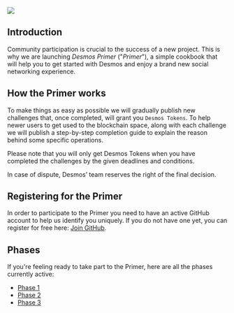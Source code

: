 ![](/assets/cover.jpg)

## Introduction
Community participation is crucial to the success of a new project. This is why we are launching *Desmos Primer* ("*Primer*"), a simple cookbook that will help you to get started with Desmos and enjoy a brand new social networking experience. 

## How the Primer works
To make things as easy as possible we will gradually publish new challenges that, once completed, will grant you `Desmos Tokens`. To help newer users to get used to the blockchain space, along with each challenge we will publish a step-by-step completion guide to explain the reason behind some specific operations. 

Please note that you will only get Desmos Tokens when you have completed the challenges by the given deadlines and conditions.

In case of dispute, Desmos’ team reserves the right of the final decision.

## Registering for the Primer
In order to participate to the Primer you need to have an active GitHub account to help us identify you uniquely. If you do not have one yet, you can register for free here: [Join GitHub](https://github.com/join).

## Phases
If you're feeling ready to take part to the Primer, here are all the phases currently active:  

- [Phase 1](phase-1/README.md)
- [Phase 2](phase-2/README.md)
- [Phase 3](phase-3/README.md)
